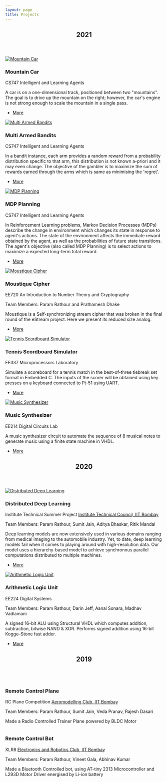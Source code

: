 ```yaml
---
layout: page
title: Projects
---
```

<!-- Section -->
<section>
    <header class="major">
        <h2>2021</h2>
    </header>
    <div class="posts">
        <article>
            <a href="/Intelligent-and-Learning-Agents/Mountain Car/" class="image"><img src="/Thumbnails/mountain-car.gif" alt="Mountain Car" /></a>
            <h3>Mountain Car</h3>
            <p>CS747 Intelligent and Learning Agents</p>
            <p>A car is on a one-dimensional track, positioned between two "mountains". The goal is to drive up the mountain on the right; however, the car's engine is not strong enough to scale the mountain in a single pass.</p>
            <ul class="actions">
                <li><a href="/Intelligent-and-Learning-Agents/Mountain Car/" class="button">More</a></li>
            </ul>
        </article>
        <article>
            <a href="/Intelligent-and-Learning-Agents/Multi Armed Bandits/" class="image"><img src="/Thumbnails/multi-armed-bandit.gif" alt="Multi Armed Bandits" /></a>
            <h3>Multi Armed Bandits</h3>
            <p>CS747 Intelligent and Learning Agents</p>
            <p>In a bandit instance, each arm provides a random reward from a probability distribution specific to that arm, this distribution is not known a-priori and it may even change. The objective of the gambler is to maximize the sum of rewards earned through the arms which is same as minimising the 'regret'.</p>
            <ul class="actions">
                <li><a href="/Intelligent-and-Learning-Agents/Multi Armed Bandits/" class="button">More</a></li>
            </ul>
        </article>
        <article>
            <a href="/Intelligent-and-Learning-Agents/MDP Planning/" class="image"><img src="/Thumbnails/markov-decision-process.svg" alt="MDP Planning" /></a>
            <h3>MDP Planning</h3>
            <p>CS747 Intelligent and Learning Agents</p>
            <p>In Reinforcement Learning problems, Markov Decision Processes (MDPs) describe the change in environment which changes its state in response to agent's actions. The state of the environment affects the immediate reward obtained by the agent, as well as the probabilities of future state transitions. The agent's objective (also called MDP Planning) is to select actions to maximize a expected long-term total reward.</p>
            <ul class="actions">
                <li><a href="/Intelligent-and-Learning-Agents/MDP Planning/" class="button">More</a></li>
            </ul>
        </article>
        <article>
            <a href="/Moustique-Cipher/" class="image"><img src="/Thumbnails/stream-cipher.svg" alt="Moustique Cipher" /></a>
            <h3>Moustique Cipher</h3>
            <p>EE720 An Introduction to Number Theory and Cryptography</p>
            <p>Team Members: Param Rathour and Prathamesh Dhake</p>
            <p>Moustique is a Self-synchronizing stream cipher that was broken in the final round of the eStream project. Here we present its reduced size analog.</p>
            <ul class="actions">
                <li><a href="/Moustique-Cipher/" class="button">More</a></li>
            </ul>
        </article>
        <article>
            <a href="https://paramrathour.github.io/Microprocessors-Lab/EE337/Tennis/" class="image"><img src="/Thumbnails/tennis-scordboard-simulator.png" alt="Tennis Scordboard Simulator" /></a>
            <h3>Tennis Scordboard Simulator</h3>
            <p>EE337 Microprocessors Laboratory</p>
            <p>Simulate a scoreboard for a tennis match in the best-of-three tiebreak set format in Embedded C. The inputs of the scorer will be obtained using key presses on a keyboard connected to Pt-51 using UART.</p>
            <ul class="actions">
                <li><a href="https://paramrathour.github.io/Microprocessors-Lab/EE337/Tennis/" class="button">More</a></li>
            </ul>
        </article>
        <!-- <article>
            <a href="https://github.com/paramrathour/Microprocessors-Lab/tree/main/EE337/Lab 6" class="image"><img src="/Thumbnails/reaction-timer.png" alt="Tennis Scordboard Simulator" /></a>
            <h3>Reaction Timer</h3>
            <p>EE337 Microprocessors Laboratory</p>
            <p></p>
            <ul class="actions">
                <li><a href="https://github.com/paramrathour/Microprocessors-Lab/tree/main/EE337/Lab 6" class="button">More</a></li>
            </ul>
        </article> -->
        <article>
            <a href="https://paramrathour.github.io/Digital-Circuits-Lab/Week 5/Music Synthesizer/" class="image"><img src="/Thumbnails/music-synthesizer.png" alt="Music Synthesizer" /></a>
            <h3>Music Synthesizer</h3>
            <p>EE214 Digital Circuits Lab</p>
            <p>A music synthesizer circuit to automate the sequence of 8 musical notes to generate music using a finite state machine in VHDL.</p>
            <ul class="actions">
                <li><a href="https://paramrathour.github.io/Digital-Circuits-Lab/Week 5/Music Synthesizer/" class="button">More</a></li>
            </ul>
        </article>
    </div>
</section>
<section>
    <header class="major">
        <h2>2020</h2>
    </header>
    <div class="posts">
        <article>
            <a href="Distributed Deep Learning" class="image"><img src="/Thumbnails/distributed-deep-learning.jpg" alt="Distributed Deep Learning" /></a>
            <h3>Distributed Deep Learning</h3>
            <p>Institute Technical Summer Project <a href="https://www.tech-iitb.org/">Institute Technical Council, IIT Bombay</a></p>
            <p>Team Members: Param Rathour, Sumit Jain, Aditya Bhaskar, Ritik Mandal</p>
            <p>Deep learning models are now extensively used in various domains ranging from medical imaging to the automobile industry. Yet, to date, deep learning models fail when it comes to playing around with high-resolution data. Our model uses a hierarchy-based model to achieve synchronous parallel computations distributed to multiple machines.</p>
            <ul class="actions">
                <li><a href="Distributed Deep Learning" class="button">More</a></li>
            </ul>
        </article>
        <article>
            <a href="https://paramrathour.github.io/Team-Rocket/" class="image"><img src="alu.svg" alt="Arithmetic Logic Unit" /></a>
            <h3>Arithmetic Logic Unit</h3>
            <p>EE224 Digital Systems</p>
            <p>Team Members: Param Rathour,  Darin Jeff, Aanal Sonara, Madhav Vadlamani</p>
            <p>A signed 16-bit ALU using Structural VHDL which computes addition, subtraction, bitwise NAND & XOR. Performs signed addition using 16-bit Kogge–Stone fast adder.</p>
            <ul class="actions">
                <li><a href="https://paramrathour.github.io/Team-Rocket/" class="button">More</a></li>
            </ul>
        </article>
    </div>
</section>
<section>
    <header class="major">
        <h2>2019</h2>
    </header>
    <div class="posts">
        <article>
            <a class="image"><img src="/Thumbnails/rc-plane.png" alt="" /></a>
            <h3>Remote Control Plane</h3>
            <p>RC Plane Competition <a href="https://www.tech-iitb.org/aeroclub/">Aeromodelling Club, IIT Bombay</a></p>
            <p>Team Members: Param Rathour, Sumit Jain, Veda Pranav, Rajesh Dasari</p>
            <p>Made a Radio Controlled Trainer Plane powered by BLDC Motor</p>
            <!--ul class="actions">
                <li><a href="Remote Control Plane" class="button">More</a></li>
            </ul-->
        </article>
        <article>
            <a class="image"><img src="/Thumbnails/rc-bot.png" alt="" /></a>
            <h3>Remote Control Bot</h3>
            <p>XLR8 <a href="https://www.tech-iitb.org/erc/">Electronics and Robotics Club, IIT Bombay</a></p>
            <p>Team Members: Param Rathour, Vineet Gala, Abhinav Kumar</p>
            <p>Made a Bluetooth Controlled bot, using AT-tiny 2313 Microcontroller and L293D Motor Driver energised by Li-ion battery</p>
            <!--ul class="actions">
                <li><a href="Remote Control Bot" class="button">More</a></li>
            </ul-->
        </article>
    </div>
</section>